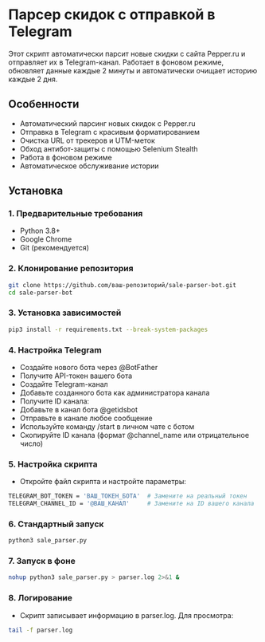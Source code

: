 # Парсер скидок с отправкой в Telegram

Этот скрипт автоматически парсит новые скидки с сайта Pepper.ru и отправляет их в Telegram-канал. Работает в фоновом режиме, обновляет данные каждые 2 минуты и автоматически очищает историю каждые 2 дня.

## Особенности
- Автоматический парсинг новых скидок с Pepper.ru
- Отправка в Telegram с красивым форматированием
- Очистка URL от трекеров и UTM-меток
- Обход антибот-защиты с помощью Selenium Stealth
- Работа в фоновом режиме
- Автоматическое обслуживание истории

## Установка

### 1. Предварительные требования
- Python 3.8+
- Google Chrome
- Git (рекомендуется)

### 2. Клонирование репозитория
```bash
git clone https://github.com/ваш-репозиторий/sale-parser-bot.git
cd sale-parser-bot
```

### 3. Установка зависимостей
```bash
pip3 install -r requirements.txt --break-system-packages
```

### 4. Настройка Telegram
- Создайте нового бота через @BotFather
- Получите API-токен вашего бота
- Создайте Telegram-канал
- Добавьте созданного бота как администратора канала
- Получите ID канала:
- Добавьте в канал бота @getidsbot
- Отправьте в канале любое сообщение
- Используйте команду /start в личном чате с ботом
- Скопируйте ID канала (формат @channel_name или отрицательное число)

### 5. Настройка скрипта
- Откройте файл скрипта и настройте параметры:
```bash
TELEGRAM_BOT_TOKEN = 'ВАШ_ТОКЕН_БОТА'  # Замените на реальный токен
TELEGRAM_CHANNEL_ID = '@ВАШ_КАНАЛ'     # Замените на ID вашего канала
```

### 6. Стандартный запуск
```bash
python3 sale_parser.py
```

### 7. Запуск в фоне
```bash
nohup python3 sale_parser.py > parser.log 2>&1 &
```

### 8. Логирование
- Скрипт записывает информацию в parser.log. Для просмотра:
```bash
tail -f parser.log
```
